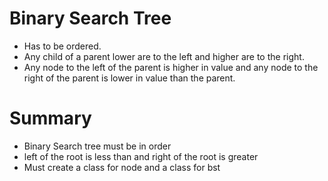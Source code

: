# Binary Search Tree
- Has to be ordered.
- Any child of a parent lower are to the left and higher are to the right.
- Any node to the left of the parent is higher in value and any node to the right of the parent is lower in value than the parent.

# Summary
- Binary Search tree must be in order
- left of the root is less than and right of the root is greater
- Must create a class for node and a class for bst